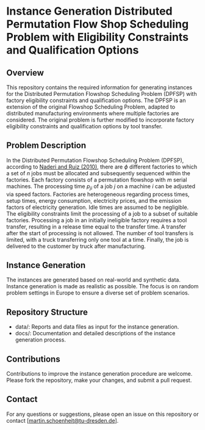 # Instance Generation Distributed Permutation Flow Shop Scheduling Problem with Eligibility Constraints and Qualification Options

## Overview
This repository contains the required information for generating instances for the Distributed Permutation Flowshop Scheduling Problem (DPFSP) with factory eligibility constraints and qualification options. The DPFSP is an extension of the original Flowshop Scheduling Problem, adapted to distributed manufacturing environments where multiple factories are considered. The original problem is further modified to incorporate factory eligibility constraints and qualification options by tool transfer.

## Problem Description
In the Distributed Permutation Flowshop Scheduling Problem (DPFSP), according to [Naderi and Ruiz (2010)](https://doi.org/10.1016/j.cor.2009.06.019), there are $\phi$ different factories to which a set of $n$ jobs must be allocated and subsequently sequenced within the factories. Each factory consists of a permutation flowshop with $m$ serial machines. The processing time $p_{ji}$ of a job $j$ on a machine $i$ can be adjusted via speed factors. Factories are heterogeneous regarding process times, setup times, energy consumption, electricity prices, and the emission factors of electricity generation. Idle times are assumed to be negligible. The eligibility constraints limit the processing of a job to a subset of suitable factories. Processing a job in an initially ineligible factory requires a tool transfer, resulting in a release time equal to the transfer time. A transfer after the start of processing is not allowed. The number of tool transfers is limited, with a truck transferring only one tool at a time. Finally, the job is delivered to the customer by truck after manufacturing.

## Instance Generation
The instances are generated based on real-world and synthetic data. Instance generation is made as realistic as possible. The focus is on random problem settings in Europe to ensure a diverse set of problem scenarios.

## Repository Structure

- data/: Reports and data files as input for the instance generation.
- docs/: Documentation and detailed descriptions of the instance generation process.

## Contributions
Contributions to improve the instance generation procedure are welcome. Please fork the repository, make your changes, and submit a pull request.

## Contact
For any questions or suggestions, please open an issue on this repository or contact [martin.schoenheit@tu-dresden.de].
